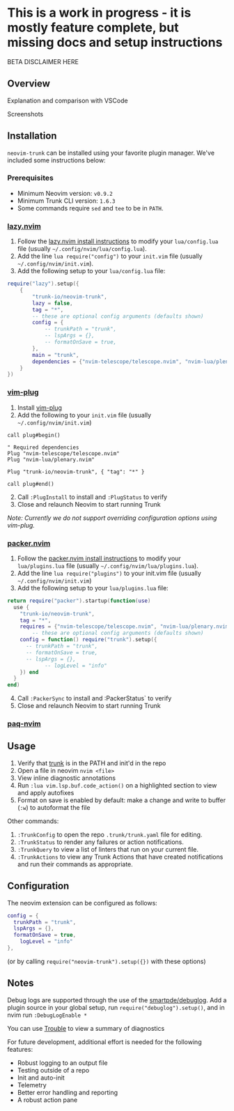 # This is a work in progress - it is mostly feature complete, but missing docs and setup instructions

BETA DISCLAIMER HERE

## Overview

Explanation and comparison with VSCode

Screenshots

## Installation

`neovim-trunk` can be installed using your favorite plugin manager. We've included some instructions
below:

### Prerequisites

- Minimum Neovim version: `v0.9.2`
- Minimum Trunk CLI version: `1.6.3`
- Some commands require `sed` and `tee` to be in `PATH`.

### [lazy.nvim](https://github.com/folke/lazy.nvim)

1. Follow the [lazy.nvim install instructions](https://github.com/folke/lazy.nvim#-installation) to
   modify your `lua/config.lua` file (usually `~/.config/nvim/lua/config.lua`).
2. Add the line `lua require("config")` to your `init.vim` file (usually `~/.config/nvim/init.vim`).
3. Add the following setup to your `lua/config.lua` file:

```lua
require("lazy").setup({
	{
		"trunk-io/neovim-trunk",
		lazy = false,
		tag = "*",
		-- these are optional config arguments (defaults shown)
		config = {
			-- trunkPath = "trunk",
			-- lspArgs = {},
			-- formatOnSave = true,
		},
		main = "trunk",
		dependencies = {"nvim-telescope/telescope.nvim", "nvim-lua/plenary.nvim"}
	}
})
```

### [vim-plug](https://github.com/junegunn/vim-plug)

1. Install [vim-plug](https://github.com/junegunn/vim-plug#installation)
2. Add the following to your `init.vim` file (usually `~/.config/nvim/init.vim`)

```vim
call plug#begin()

" Required dependencies
Plug "nvim-telescope/telescope.nvim"
Plug "nvim-lua/plenary.nvim"

Plug "trunk-io/neovim-trunk", { "tag": "*" }

call plug#end()
```

2. Call `:PlugInstall` to install and `:PlugStatus` to verify
3. Close and relaunch Neovim to start running Trunk

_Note: Currently we do not support overriding configuration options using vim-plug._

### [packer.nvim](https://github.com/wbthomason/packer.nvim)

1. Follow the
   [packer.nvim install instructions](https://github.com/wbthomason/packer.nvim#quickstart) to
   modify your `lua/plugins.lua` file (usually `~/.config/nvim/lua/plugins.lua`).
2. Add the line `lua require("plugins")` to your init.vim file (usually `~/.config/nvim/init.vim`)
3. Add the following setup to your `lua/plugins.lua` file:

```lua
return require("packer").startup(function(use)
  use {
    "trunk-io/neovim-trunk",
    tag = "*",
    requires = {"nvim-telescope/telescope.nvim", "nvim-lua/plenary.nvim"},
		-- these are optional config arguments (defaults shown)
    config = function() require("trunk").setup({
      -- trunkPath = "trunk",
      -- formatOnSave = true,
      -- lspArgs = {},
			-- logLevel = "info"
    }) end
  }
end)
```

4. Call `:PackerSync` to install and :PackerStatus` to verify
5. Close and relaunch Neovim to start running Trunk

### [paq-nvim](https://github.com/savq/paq-nvim)

## Usage

1. Verify that [trunk](https://docs.trunk.io/cli) is in the PATH and init'd in the repo
2. Open a file in neovim `nvim <file>`
3. View inline diagnostic annotations
4. Run `:lua vim.lsp.buf.code_action()` on a highlighted section to view and apply autofixes
5. Format on save is enabled by default: make a change and write to buffer (`:w`) to autoformat the
   file

Other commands:

1. `:TrunkConfig` to open the repo `.trunk/trunk.yaml` file for editing.
2. `:TrunkStatus` to render any failures or action notifications.
3. `:TrunkQuery` to view a list of linters that run on your current file.
4. `:TrunkActions` to view any Trunk Actions that have created notifications and run their commands
   as appropriate.

## Configuration

The neovim extension can be configured as follows:

```lua
config = {
  trunkPath = "trunk",
  lspArgs = {},
  formatOnSave = true,
	logLevel = "info"
},
```

(or by calling `require("neovim-trunk").setup({})` with these options)

## Notes

Debug logs are supported through the use of the
[smartpde/debuglog](https://github.com/smartpde/debuglog). Add a plugin source in your global setup,
run `require("debuglog").setup()`, and in nvim run `:DebugLogEnable *`

You can use [Trouble](https://github.com/folke/trouble.nvim) to view a summary of diagnostics

For future development, additional effort is needed for the following features:

- Robust logging to an output file
- Testing outside of a repo
- Init and auto-init
- Telemetry
- Better error handling and reporting
- A robust action pane
